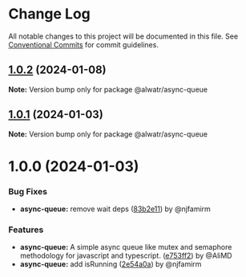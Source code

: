 # Change Log

All notable changes to this project will be documented in this file.
See [Conventional Commits](https://conventionalcommits.org) for commit guidelines.

## [1.0.2](https://github.com/Alwatr/nanolib/compare/@alwatr/async-queue@1.0.1...@alwatr/async-queue@1.0.2) (2024-01-08)

**Note:** Version bump only for package @alwatr/async-queue

## [1.0.1](https://github.com/Alwatr/nanolib/compare/@alwatr/async-queue@1.0.0...@alwatr/async-queue@1.0.1) (2024-01-03)

**Note:** Version bump only for package @alwatr/async-queue

# 1.0.0 (2024-01-03)

### Bug Fixes

* **async-queue:** remove wait deps ([83b2e11](https://github.com/Alwatr/nanolib/commit/83b2e115a939b90049c4af8d1cd6c4ebee282bf8)) by @njfamirm

### Features

* **async-queue:** A simple async queue like mutex and semaphore methodology for javascript and typescript. ([e753ff2](https://github.com/Alwatr/nanolib/commit/e753ff29cf53e0e6bcdd9661666ee60300960db3)) by @AliMD
* **async-queue:** add isRunning ([2e54a0a](https://github.com/Alwatr/nanolib/commit/2e54a0a5200ccbfcc64e443728eb6d16513b4296)) by @njfamirm
